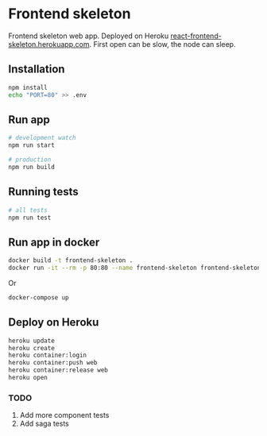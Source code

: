 # Frontend skeleton

Frontend skeleton web app. Deployed on Heroku [react-frontend-skeleton.herokuapp.com](https://react-frontend-skeleton.herokuapp.com/). First open can be slow, the node can sleep.

## Installation

```bash
npm install
echo "PORT=80" >> .env
```

## Run app

```bash
# development watch
npm run start

# production
npm run build
```

## Running tests

```bash
# all tests
npm run test
```

## Run app in docker

```sh
docker build -t frontend-skeleton .
docker run -it --rm -p 80:80 --name frontend-skeleton frontend-skeleton
```

Or

```sh
docker-compose up
```

## Deploy on Heroku

```sh
heroku update
heroku create
heroku container:login
heroku container:push web
heroku container:release web
heroku open
```

### TODO

1. Add more component tests
1. Add saga tests
